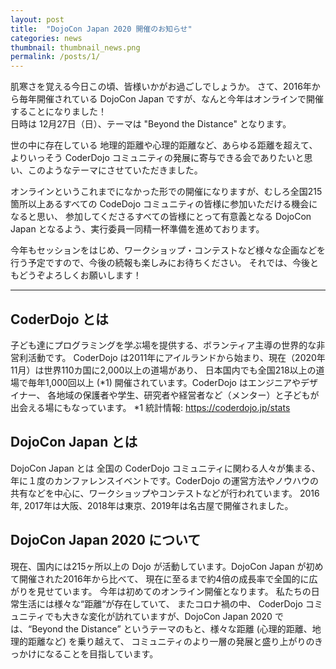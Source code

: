 ```yaml
---
layout: post
title:  "DojoCon Japan 2020 開催のお知らせ"
categories: news
thumbnail: thumbnail_news.png
permalink: /posts/1/
---
```


肌寒さを覚える今日この頃、皆様いかがお過ごしでしょうか。
さて、2016年から毎年開催されている DojoCon Japan ですが、なんと今年はオンラインで開催することになりました！  
日時は 12月27日（日）、テーマは "Beyond the Distance" となります。

世の中に存在している 地理的距離や心理的距離など、あらゆる距離を超えて、よりいっそう CoderDojo コミュニティの発展に寄与できる会でありたいと思い、このようなテーマにさせていただきました。

オンラインというこれまでになかった形での開催になりますが、むしろ全国215箇所以上あるすべての CodeDojo コミュニティの皆様に参加いただける機会になると思い、
参加してくださるすべての皆様にとって有意義となる DojoCon Japan となるよう、実行委員一同精一杯準備を進めております。

今年もセッションをはじめ、ワークショップ・コンテストなど様々な企画などを行う予定ですので、今後の続報も楽しみにお待ちください。
それでは、今後ともどうぞよろしくお願いします！

---

## CoderDojo とは
子ども達にプログラミングを学ぶ場を提供する、ボランティア主導の世界的な非営利活動です。
CoderDojo は2011年にアイルランドから始まり、現在（2020年11月）は世界110カ国に2,000以上の道場があり、
日本国内でも全国218以上の道場で毎年1,000回以上 (*1) 開催されています。CoderDojo はエンジニアやデザイナー、
各地域の保護者や学生、研究者や経営者など（メンター）と子どもが出会える場にもなっています。 
*1 統計情報: <https://coderdojo.jp/stats>

## DojoCon Japan とは
DojoCon Japan とは 全国の CoderDojo コミュニティに関わる人々が集まる、年に１度のカンファレンスイベントです。CoderDojo の運営方法やノウハウの共有などを中心に、ワークショップやコンテストなどが行われています。
2016年, 2017年は大阪、2018年は東京、2019年は名古屋で開催されました。

## DojoCon Japan 2020 について
現在、国内には215ヶ所以上の Dojo が活動しています。DojoCon Japan が初めて開催された2016年から比べて、
現在に至るまで約4倍の成長率で全国的に広がりを見せています。
今年は初めてのオンライン開催となります。
私たちの日常生活には様々な“距離“が存在していて、
またコロナ禍の中、 CoderDojo コミュニティでも大きな変化が訪れていますが、DojoCon Japan 2020 では、“Beyond the Distance” というテーマのもと、様々な距離 (心理的距離、地理的距離など) を乗り越えて、
コミュニティのより一層の発展と盛り上がりのきっかけになることを目指しています。
